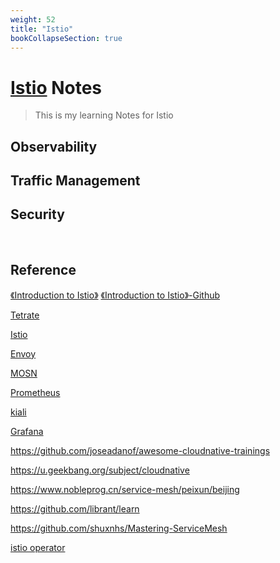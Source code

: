 ```yaml
---
weight: 52
title: "Istio"
bookCollapseSection: true
---
```



# [Istio](https://istio.io/) Notes
> This is my learning Notes for Istio





## Observability


## Traffic Management





## Security





<br/>

## Reference

[《Introduction to Istio》](https://learning.edx.org/course/course-v1:LinuxFoundationX+LFS144x+3T2022/home)
[《Introduction to Istio》-Github](https://github.com/tetratelabs/cncf-istio-course?utm_source=cncf-course&utm_medium=course&utm_campaign=course)

[Tetrate](https://academy.tetrate.io/enrollments)

[Istio](https://github.com/istio/istio)

[Envoy](https://github.com/envoyproxy/envoy)

[MOSN](https://mosn.io/)



[Prometheus](https://prometheus.io/)

[kiali]()

[Grafana]()

https://github.com/joseadanof/awesome-cloudnative-trainings

https://u.geekbang.org/subject/cloudnative

https://www.nobleprog.cn/service-mesh/peixun/beijing

https://github.com/librant/learn

https://github.com/shuxnhs/Mastering-ServiceMesh

[istio operator](https://developer.cisco.com/codeexchange/github/repo/banzaicloud/istio-operator/)

[]()

[]()

[]()

[]()

[]()

[]()

[]()

[]()








